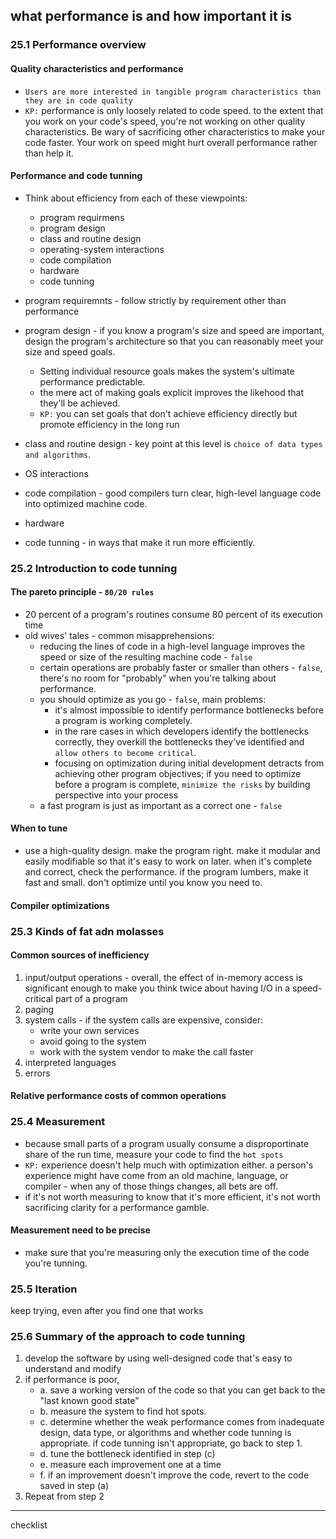 ## what performance is and how important it is 

### 25.1 Performance overview

#### Quality characteristics and performance
* `Users are more interested in tangible program characteristics than they are in code quality`
* `KP:` performance is only loosely related to code speed. to the extent that you work on your code's speed, you're not working on other quality characteristics. Be wary of sacrificing other characteristics to make your code faster. Your work on speed might hurt overall performance rather than help it.

#### Performance and code tunning
* Think about efficiency from each of these viewpoints:
    + program requirmens
    + program design
    + class and routine design
    + operating-system interactions
    + code compilation
    + hardware
    + code tunning

* program requiremnts - follow strictly by requirement other than performance
* program design - if you know a program's size and speed are important, design the program's architecture so that you can reasonably meet your size and speed goals.
    + Setting individual resource goals makes the system's ultimate performance predictable.
    + the mere act of making goals explicit improves the likehood that they'll be achieved.
    + `KP:` you can set goals that don't achieve efficiency directly but promote efficiency in the long run
* class and routine design - key point at this level is `choice of data types and algorithms`.
* OS interactions
* code compilation - good compilers turn clear, high-level language code into optimized machine code.
* hardware
* code tunning - in ways that make it run more efficiently.

### 25.2 Introduction to code tunning

#### The pareto principle - `80/20 rules`
* 20 percent of a program's routines consume 80 percent of its execution time
* old wives' tales - common misapprehensions:
    + reducing the lines of code in a high-level language improves the speed or size of the resulting machine code - `false`
    + certain operations are probably faster or smaller than others - `false`, there's no room for "probably" when you're talking about performance.
    + you should optimize as you go - `false`, main problems:
        * it's almost impossible to identify performance bottlenecks before a program is working completely.
        * in the rare cases in which developers identify the bottlenecks correctly, they overkill the bottlenecks they've identified and `allow others to become critical`.
        * focusing on optimization during initial development detracts from achieving other program objectives; if you need to optimize before a program is complete, `minimize the risks` by building perspective into your process
    + a fast program is just as important as a correct one - `false`

#### When to tune
* use a high-quality design. make the program right. make it modular and easily modifiable so that it's easy to work on later. when it's complete and correct, check the performance. if the program lumbers, make it fast and small. don't optimize until you know you need to.

#### Compiler optimizations

### 25.3 Kinds of fat adn molasses

#### Common sources of inefficiency
1. input/output operations - overall, the effect of in-memory access is significant enough to make you think twice about having I/O in a speed-critical part of a program
2. paging 
3. system calls - if the system calls are expensive, consider:
    + write your own services
    + avoid going to the system
    + work with the system vendor to make the call faster
4. interpreted languages
5. errors

#### Relative performance costs of common operations


### 25.4 Measurement
* because small parts of a program usually consume a disproportinate share of the run time, measure your code to find the `hot spots`
* `KP:` experience doesn't help much with optimization either. a person's experience might have come from an old machine, language, or compiler - when any of those things changes, all bets are off.
* if it's not worth measuring to know that it's more efficient, it's not worth sacrificing clarity for a performance gamble.

#### Measurement need to be precise
* make sure that you're measuring only the execution time of the code you're tunning.


### 25.5 Iteration
keep trying, even after you find one that works

### 25.6 Summary of the approach to code tunning
1. develop the software by using well-designed code that's easy to understand and modify
2. if performance is poor,
    * a. save a working version of the code so that you can get back to the "last known good state"
    * b. measure the system to find hot spots.
    * c. determine whether the weak performance comes from inadequate design, data type, or algorithms and whether code tunning is appropriate. if code tunning isn't appropriate, go back to step 1.
    * d. tune the bottleneck identified in step (c)
    * e. measure each improvement one at a time
    * f. if an improvement doesn't improve the code, revert to the code saved in step (a)
3. Repeat from step 2
---
checklist